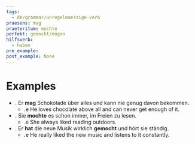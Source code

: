 ```yaml
---
tags:
  - de/grammar/unregelmaessige-verb
praesens: mag
praeteritum: mochte
perfekt: gemocht/mögen
hilfsverb:
  - haben
pre_example: 
post_example: None
---
```


# Examples
- . Er **mag** Schokolade über alles und kann nie genug davon bekommen.
	- .e He loves chocolate above all and can never get enough of it.
- . Sie **mochte** es schon immer, im Freien zu lesen.
	- .e She always liked reading outdoors.
- . Er **hat** die neue Musik wirklich **gemocht** und hört sie ständig.
	- .e He really liked the new music and listens to it constantly.
